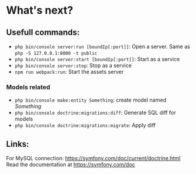 # What's next?

## Usefull commands:

* `php bin/console server:run [boundIp[:port]]`: Open a server. Same as `php -S 127.0.0.1:8000 -t public`
* `php bin/console server:start [boundIp[:port]]`: Start as a service
* `php bin/console server:stop`: Stop as a service
* `npm run webpack:run`: Start the assets server

### Models related

* `php bin/console make:entity Something`: create model named *Something*
* `php bin/console doctrine:migrations:diff`: Generate SQL diff for models
* `php bin/console doctrine:migrations:migrate`: Apply diff

## Links:

For MySQL connection: https://symfony.com/doc/current/doctrine.html
Read the documentation at https://symfony.com/doc

